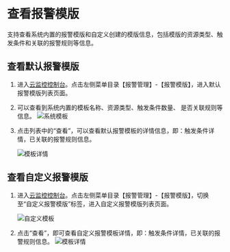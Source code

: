# 查看报警模版

支持查看系统内置的报警模版和自定义创建的模版信息，包括模版的资源类型、触发条件和关联的报警规则等信息。

## 查看默认报警模版

1. 进入[云监控控制台](https://cms-console.jdcloud.com/overview)。点击左侧菜单目录【报警管理】-【报警模版】，进入默认报警模版列表页面。

2. 可以查看到系统内置的模板名称、资源类型、触发条件数量、 是否关联规则等信息。 
   ![系统模板](../../../../../../image/Cloud-Monitor/9-mb-xt.png)  

3. 点击列表中的“查看”，可以查看默认报警模板的详情信息，即：触发条件详情，已关联的报警规则信息。  

   ![模板详情](../../../../../../image/Cloud-Monitor/9-mb-xq.png)

## 查看自定义报警模版

1. 进入[云监控控制台](https://cms-console.jdcloud.com/overview)。点击左侧菜单目录【报警管理】-【报警模版】，切换至“自定义报警模版”标签，进入自定义报警模版列表页面。  

   ![自定义模板](../../../../../../image/Cloud-Monitor/9-mb-zdy-0.png)  

2. 点击“查看”，即可查看自定义报警模板详情，即：触发条件详情，已关联的报警规则信息。 
   ![模板详情](../../../../../../image/Cloud-Monitor/9-mb-zdy-xq.png)

